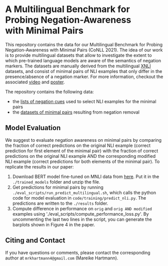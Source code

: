 # A Multilingual Benchmark for Probing Negation-Awareness <br/> with Minimal Pairs
This repository contains the data for our Multilingual Benchmark for Probing Negation-Awareness with Minimal Pairs (CoNLL 2021). The idea of our work is to provide multilingual datasets that allow to investigate the extent to which pre-trained language models are aware of the semantics of negation markers. The datasets are manually derived from the multilingual [XNLI](https://github.com/facebookresearch/XNLI) datasets, and consist of minimal pairs of NLI examples that only differ in the presence/absence of a negation marker. For more information, checkout the associated [video](https://drive.google.com/file/d/1TaF1vYWRyedG-uNJzdBak7lHls6up06l/view?usp=sharing) and [poster](./poster_negation_conll.pdf).

The repository contains the following data:
- the [lists of negation cues](./data/negation_cues) used to select NLI examples for the minimal pairs
- the [datasets of minimal pairs](./data/minimal_pairs) resulting from negation removal


## Model Evaluation
We suggest to evaluate negation awareness on minimal pairs by comparing the fraction of correct predictions on the original NLI example (correct prediction for first element of the minimal pair) with the fraction of correct predictions on the original NLI example AND the corresponding modified NLI example (correct predictions for both elements of the minimal pair). To replicate the results in our paper:
1. Download BERT model fine-tuned on MNLI data from [here](https://drive.google.com/file/d/1iY7Es6jxjnWGn5ntGXxrZ7U2Nrq3lUa0/view?usp=sharing). Put it in the `./trained_models` folder and unzip the file. 
2. Get predictions for minimal pairs by running `./eval_scripts/run_predict_multilingual.sh`, which calls the python code for model evaluation in `code/training/predict_nli.py`. The predictions are written to the `./results` folder.
3. Compute difference in performance on `orig` and `orig AND modified` examples using './eval_scripts/compute_performance_loss.py'. By uncommenting the last two lines in the script, you can generate the barplots shown in Figure 4 in the paper.



## Citing and Contact 
If you have questions or comments, please contact the corresponding author at `mrkhartmann4@gmail.com` (Mareike Hartmann).


